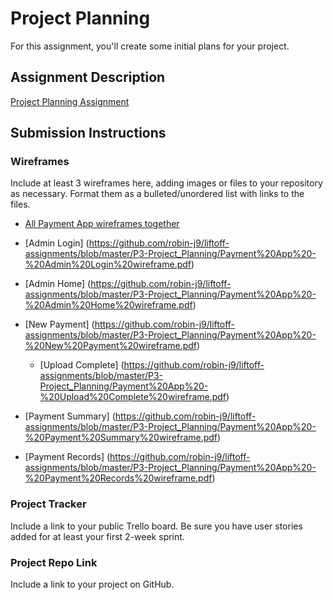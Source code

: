 # Project Planning
For this assignment, you'll create some initial plans for your project.

## Assignment Description
[Project Planning Assignment](https://education.launchcode.org/liftoff/modules/assignments/project-planning)

## Submission Instructions

### Wireframes

Include at least 3 wireframes here, adding images or files to your repository as necessary. Format them as a bulleted/unordered list with links to the files.

* [All Payment App wireframes together](https://github.com/robin-j9/liftoff-assignments/blob/master/P3-Project_Planning/Payment%20App%20-%20Wireframe.pdf)

* [Admin Login] (https://github.com/robin-j9/liftoff-assignments/blob/master/P3-Project_Planning/Payment%20App%20-%20Admin%20Login%20wireframe.pdf)
* [Admin Home] (https://github.com/robin-j9/liftoff-assignments/blob/master/P3-Project_Planning/Payment%20App%20-%20Admin%20Home%20wireframe.pdf)
* [New Payment] (https://github.com/robin-j9/liftoff-assignments/blob/master/P3-Project_Planning/Payment%20App%20-%20New%20Payment%20wireframe.pdf)
  * [Upload Complete] (https://github.com/robin-j9/liftoff-assignments/blob/master/P3-Project_Planning/Payment%20App%20-%20Upload%20Complete%20wireframe.pdf)
* [Payment Summary] (https://github.com/robin-j9/liftoff-assignments/blob/master/P3-Project_Planning/Payment%20App%20-%20Payment%20Summary%20wireframe.pdf)
* [Payment Records] (https://github.com/robin-j9/liftoff-assignments/blob/master/P3-Project_Planning/Payment%20App%20-%20Payment%20Records%20wireframe.pdf)

### Project Tracker

Include a link to your public Trello board. Be sure you have user stories added for at least your first 2-week sprint.

### Project Repo Link

Include a link to your project on GitHub.
